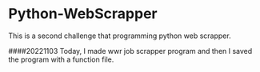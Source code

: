 # Python-WebScrapper
This is a second challenge that programming python web scrapper.

####20221103
Today, I made wwr job scrapper program and then I saved the program with a function file.